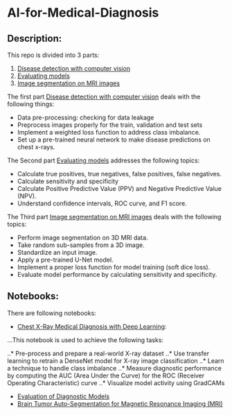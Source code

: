 # AI-for-Medical-Diagnosis

## Description:

This repo is divided into 3 parts:
1. [Disease detection with computer vision](https://github.com/azlaanmsamad/AI-for-Medical-Diagnosis/tree/master/Disease%20detection%20with%20computer%20vision)
2. [Evaluating models](https://github.com/azlaanmsamad/AI-for-Medical-Diagnosis/tree/master/Evaluating%20models)
3. [Image segmentation on MRI images](https://github.com/azlaanmsamad/AI-for-Medical-Diagnosis/tree/master/Image%20segmentation%20on%20MRI%20images)



The first part [Disease detection with computer vision](https://github.com/azlaanmsamad/AI-for-Medical-Diagnosis/tree/master/Disease%20detection%20with%20computer%20vision) deals with the following things:
* Data pre-processing: checking for data leakage
* Preprocess images properly for the train, validation and test sets
* Implement a weighted loss function to address class imbalance.
* Set up a pre-trained neural network to make disease predictions on chest x-rays.

The Second part [Evaluating models](https://github.com/azlaanmsamad/AI-for-Medical-Diagnosis/tree/master/Evaluating%20models) addresses the following topics:
* Calculate true positives, true negatives, false positives, false negatives.
* Calculate sensitivity and specificity
* Calculate Positive Predictive Value (PPV) and Negative Predictive Value (NPV).
* Understand confidence intervals, ROC curve, and F1 score.

The Third part [Image segmentation on MRI images](https://github.com/azlaanmsamad/AI-for-Medical-Diagnosis/tree/master/Image%20segmentation%20on%20MRI%20images) deals with the following topics:
* Perform image segmentation on 3D MRI data.
* Take random sub-samples from a 3D image.
* Standardize an input image.
* Apply a pre-trained U-Net model.
* Implement a proper loss function for model training (soft dice loss).
* Evaluate model performance by calculating sensitivity and specificity.

## Notebooks:

There are following notebooks:
* [Chest X-Ray Medical Diagnosis with Deep Learning](https://github.com/azlaanmsamad/AI-for-Medical-Diagnosis/blob/master/Disease%20detection%20with%20computer%20vision/Chest%20X-Ray%20Medical%20Diagnosis%20with%20Deep%20Learning.ipynb):

...This notebook is used to achieve the following tasks:

..* Pre-process and prepare a real-world X-ray dataset
..* Use transfer learning to retrain a DenseNet model for X-ray image classification
..* Learn a technique to handle class imbalance
..* Measure diagnostic performance by computing the AUC (Area Under the Curve) for the ROC (Receiver Operating Characteristic) curve
..* Visualize model activity using GradCAMs

* [Evaluation of Diagnostic Models](https://github.com/azlaanmsamad/AI-for-Medical-Diagnosis/blob/master/Evaluating%20models/Evaluation%20of%20Diagnostic%20Models.ipynb)
* [Brain Tumor Auto-Segmentation for Magnetic Resonance Imaging (MRI)](https://github.com/azlaanmsamad/AI-for-Medical-Diagnosis/blob/master/Image%20segmentation%20on%20MRI%20images/Brain%20Tumor%20Auto-Segmentation%20for%20Magnetic%20Resonance%20Imaging%20(MRI).ipynb)
